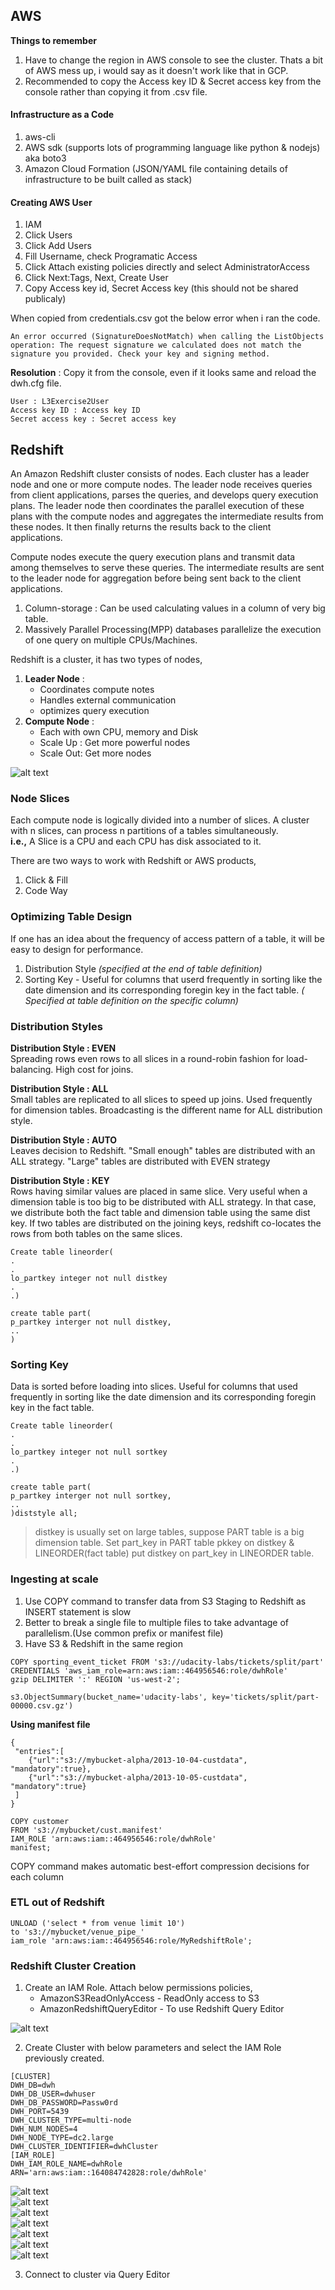 ## AWS  
**Things to remember**  
1. Have to change the region in AWS console to see the cluster. Thats a bit of AWS mess up, i would say as it doesn't work like that in GCP.  
2. Recommended to copy the Access key ID & Secret access key from the console rather than copying it from .csv file. 

#### Infrastructure as a Code
1. aws-cli  
2. AWS sdk (supports lots of programming language like python & nodejs) aka boto3  
3. Amazon Cloud Formation (JSON/YAML file containing details of infrastructure to be built called as stack)  

#### Creating AWS User
1. IAM
2. Click Users
3. Click Add Users
4. Fill Username, check Programatic Access
5. Click Attach existing policies directly and select AdministratorAccess
6. Click Next:Tags, Next, Create User
7. Copy Access key id, Secret Access key (this should not be shared publicaly)

When copied from credentials.csv got the below error when i ran the code.   
```
An error occurred (SignatureDoesNotMatch) when calling the ListObjects operation: The request signature we calculated does not match the signature you provided. Check your key and signing method.
```
**Resolution** : Copy it from the console, even if it looks same and reload the dwh.cfg file.  
```
User : L3Exercise2User
Access key ID : Access key ID
Secret access key : Secret access key
```
  
## Redshift
An Amazon Redshift cluster consists of nodes. Each cluster has a leader node and one or more compute nodes. The leader node receives queries from client applications, parses the queries, and develops query execution plans. The leader node then coordinates the parallel execution of these plans with the compute nodes and aggregates the intermediate results from these nodes. It then finally returns the results back to the client applications.

Compute nodes execute the query execution plans and transmit data among themselves to serve these queries. The intermediate results are sent to the leader node for aggregation before being sent back to the client applications.

1. Column-storage : Can be used calculating values in a column of very big table.  
2. Massively Parallel Processing(MPP) databases parallelize the execution of one query on multiple CPUs/Machines. 

Redshift is a cluster, it has two types of nodes,
1. **Leader Node** : 
    * Coordinates compute notes
    * Handles external communication
    * optimizes query execution
2. **Compute Node** :  
    * Each with own CPU, memory and Disk
    * Scale Up : Get more powerful nodes
    * Scale Out: Get more nodes

![alt text](./images/Redshift_Architecture.PNG "Redshift Architecture")

### Node Slices 
Each compute node is logically divided into a number of slices. A cluster with n slices, can process n partitions of a tables simultaneously.  
**i.e.,** A Slice is a CPU and each CPU has disk associated to it.

There are two ways to work with Redshift or AWS products,
1. Click & Fill
2. Code Way

### Optimizing Table Design  
If one has an idea about the frequency of access pattern of a table, it will be easy to design for performance.  
1. Distribution Style *(specified at the end of table definition)*
2. Sorting Key - Useful for columns that userd frequently in sorting like the date dimension and its corresponding foregin key in the fact table. *( Specified at table definition on the specific column)*

### Distribution Styles
**Distribution Style : EVEN**  
Spreading rows even rows to all slices in a round-robin fashion for load-balancing. High cost for joins.  

**Distribution Style : ALL**  
Small tables are replicated to all slices to speed up joins. Used frequently for dimension tables. Broadcasting is the different name for ALL distribution style.  

**Distribution Style : AUTO**  
Leaves decision to Redshift. "Small enough" tables are distributed with an ALL strategy. "Large" tables are distributed with EVEN strategy

**Distribution Style : KEY**  
Rows having similar values are placed in same slice. Very useful when a dimension table is too big to be distributed with ALL strategy. In that case, we distribute both the fact table and dimension table using the same dist key. If two tables are distributed on the joining keys, redshift co-locates the rows from both tables on the same slices. 

```
Create table lineorder(
.
.
lo_partkey integer not null distkey
.
.)

create table part(
p_partkey interger not null distkey,
..
)
```

### Sorting Key
Data is sorted before loading into slices. Useful for columns that used frequently in sorting like the date dimension and its corresponding foregin key in the fact table.
```
Create table lineorder(
.
.
lo_partkey integer not null sortkey
.
.)

create table part(
p_partkey interger not null sortkey,
..
)diststyle all;
```

> distkey is usually set on large tables, suppose PART table is a big dimension table. Set part_key in PART table pkkey on distkey & LINEORDER(fact table) put distkey on part_key in LINEORDER table.

### Ingesting at scale
1. Use COPY command to transfer data from S3 Staging to Redshift as INSERT statement is slow
2. Better to break a single file to multiple files to take advantage of parallelism.(Use common prefix or manifest file)
3. Have S3 & Redshift in the same region

```
COPY sporting_event_ticket FROM 's3://udacity-labs/tickets/split/part'
CREDENTIALS 'aws_iam_role=arn:aws:iam::464956546:role/dwhRole'
gzip DELIMITER ':' REGION 'us-west-2';
```

```
s3.ObjectSummary(bucket_name='udacity-labs', key='tickets/split/part-00000.csv.gz')
```

**Using manifest file**
```
{
 "entries":[
    {"url":"s3://mybucket-alpha/2013-10-04-custdata", "mandatory":true},
    {"url":"s3://mybucket-alpha/2013-10-05-custdata", "mandatory":true}
 ]
}
```

```
COPY customer
FROM 's3://mybucket/cust.manifest'
IAM_ROLE 'arn:aws:iam::464956546:role/dwhRole'
manifest;
```

COPY command makes automatic best-effort compression decisions for each column

### ETL out of Redshift
```
UNLOAD ('select * from venue limit 10')
to 's3://mybucket/venue_pipe_'
iam_role 'arn:aws:iam::464956546:role/MyRedshiftRole';
```

### Redshift Cluster Creation
1. Create an IAM Role. Attach below permissions policies,
    * AmazonS3ReadOnlyAccess - ReadOnly access to S3
    * AmazonRedshiftQueryEditor - To use Redshift Query Editor

![alt text](./images/RS1.png "IAM for Redshift")

2. Create Cluster with below parameters and select the IAM Role previously created.
```
[CLUSTER]
DWH_DB=dwh
DWH_DB_USER=dwhuser
DWH_DB_PASSWORD=Passw0rd
DWH_PORT=5439
DWH_CLUSTER_TYPE=multi-node
DWH_NUM_NODES=4
DWH_NODE_TYPE=dc2.large
DWH_CLUSTER_IDENTIFIER=dwhCluster
[IAM_ROLE]
DWH_IAM_ROLE_NAME=dwhRole
ARN='arn:aws:iam::164084742828:role/dwhRole'
```
![alt text](./images/RS2.png "IAM for Redshift")  
![alt text](./images/RS3.png "IAM for Redshift")  
![alt text](./images/RS4.png "IAM for Redshift")  
![alt text](./images/RS5a.png "IAM for Redshift")  
![alt text](./images/RS5b.png "IAM for Redshift")  
![alt text](./images/RS6-ClusterParameterGroup.png "IAM for Redshift")  
![alt text](./images/rs-sg-inbound-rules.png "IAM for Redshift")  

3. Connect to cluster via Query Editor

